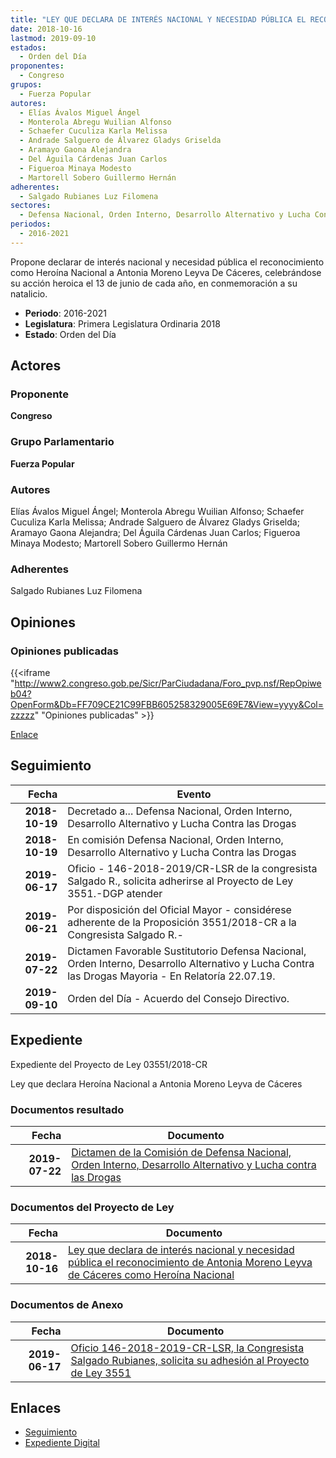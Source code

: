 ```yaml
---
title: "LEY QUE DECLARA DE INTERÉS NACIONAL Y NECESIDAD PÚBLICA EL RECONOCIMIENTO DE ANTONIA MORENO LEYVA DE CÁCERES COMO HEROÍNA NACIONAL"
date: 2018-10-16
lastmod: 2019-09-10
estados: 
  - Orden del Día
proponentes: 
  - Congreso
grupos: 
  - Fuerza Popular
autores: 
  - Elías Ávalos Miguel Ángel
  - Monterola Abregu Wuilian Alfonso
  - Schaefer Cuculiza Karla Melissa
  - Andrade Salguero de Álvarez Gladys Griselda
  - Aramayo Gaona Alejandra
  - Del Águila Cárdenas Juan Carlos
  - Figueroa Minaya Modesto
  - Martorell Sobero Guillermo Hernán
adherentes: 
  - Salgado Rubianes Luz Filomena
sectores: 
  - Defensa Nacional, Orden Interno, Desarrollo Alternativo y Lucha Contra las Drogas
periodos: 
  - 2016-2021
---
```


Propone declarar de interés nacional y necesidad pública el reconocimiento como Heroína Nacional a Antonia Moreno Leyva De Cáceres, celebrándose su acción heroica el 13 de junio de cada año, en conmemoración a su natalicio.

- **Periodo**: 2016-2021
- **Legislatura**: Primera Legislatura Ordinaria 2018
- **Estado**: Orden del Día

## Actores

### Proponente

**Congreso**

### Grupo Parlamentario

**Fuerza Popular**

### Autores

Elías Ávalos Miguel Ángel; Monterola Abregu Wuilian Alfonso; Schaefer Cuculiza Karla Melissa; Andrade Salguero de Álvarez Gladys Griselda; Aramayo Gaona Alejandra; Del Águila Cárdenas Juan Carlos; Figueroa Minaya Modesto; Martorell Sobero Guillermo Hernán

### Adherentes

Salgado Rubianes Luz Filomena


## Opiniones

### Opiniones publicadas

{{<iframe "http://www2.congreso.gob.pe/Sicr/ParCiudadana/Foro_pvp.nsf/RepOpiweb04?OpenForm&Db=FF709CE21C99FBB605258329005E69E7&View=yyyy&Col=zzzzz" "Opiniones publicadas" >}}

[Enlace](http://www2.congreso.gob.pe/Sicr/ParCiudadana/Foro_pvp.nsf/RepOpiweb04?OpenForm&Db=FF709CE21C99FBB605258329005E69E7&View=yyyy&Col=zzzzz)

## Seguimiento

| Fecha | Evento |
|------:|--------|
| **2018-10-19** | Decretado a... Defensa Nacional, Orden Interno, Desarrollo Alternativo y Lucha Contra las Drogas|
| **2018-10-19** | En comisión Defensa Nacional, Orden Interno, Desarrollo Alternativo y Lucha Contra las Drogas|
| **2019-06-17** | Oficio - 146-2018-2019/CR-LSR de la congresista Salgado R., solicita adherirse al Proyecto de Ley 3551.-DGP atender|
| **2019-06-21** | Por disposición del Oficial Mayor - considérese adherente de la Proposición 3551/2018-CR a la Congresista Salgado R.-|
| **2019-07-22** | Dictamen Favorable Sustitutorio Defensa Nacional, Orden Interno, Desarrollo Alternativo y Lucha Contra las Drogas Mayoria - En Relatoría 22.07.19.|
| **2019-09-10** | Orden del Día - Acuerdo del Consejo Directivo.|


## Expediente

Expediente del Proyecto de Ley 03551/2018-CR

Ley que declara Heroína Nacional a Antonia Moreno Leyva de Cáceres


### Documentos resultado

| Fecha | Documento |
|------:|--------|
| **2019-07-22** | [Dictamen de la Comisión de Defensa Nacional, Orden Interno, Desarrollo Alternativo y Lucha contra las Drogas](http://www.leyes.congreso.gob.pe/Documentos/2016_2021/Dictamenes/Proyectos_de_Ley/03551DC07MAY20190722.pdf) |

### Documentos del Proyecto de Ley

| Fecha | Documento |
|------:|--------|
| **2018-10-16** | [Ley que declara de interés nacional y necesidad pública el reconocimiento de Antonia Moreno Leyva de Cáceres como Heroína Nacional](http://www.leyes.congreso.gob.pe/Documentos/2016_2021/Proyectos_de_Ley_y_de_Resoluciones_Legislativas/PL0355120181016.pdf) |

### Documentos de Anexo

| Fecha | Documento |
|------:|--------|
| **2019-06-17** | [Oficio 146-2018-2019-CR-LSR, la Congresista Salgado Rubianes, solicita su adhesión al Proyecto de Ley 3551](http://www.leyes.congreso.gob.pe/Documentos/2016_2021/Adhesiones/Proyectos_de_Ley/OFICIO-146-2018-2019-CR-LSR.pdf) |

## Enlaces 

- [Seguimiento](http://www2.congreso.gob.pe/Sicr/TraDocEstProc/CLProLey2016.nsf/f7fff46988ca05b1052578e100829cc7/359f1331147d163005258328007b407d?OpenDocument)
- [Expediente Digital](http://www2.congreso.gob.pe/Sicr/TraDocEstProc/CLProLey2016.nsf/f7fff46988ca05b1052578e100829cc7/359f1331147d163005258328007b407d?OpenDocument&Click=05257FB7005EB655.eb71d0cf91d8294e05256cdf006b5706/$Body/0.1C6C)
